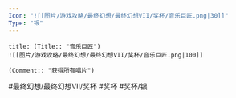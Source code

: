 ```yaml
---
Icon: "![[图片/游戏攻略/最终幻想/最终幻想VII/奖杯/音乐巨匠.png|30]]"
Type: "银"
---
```

```ad-common-silver-trophy
title: (Title:: "音乐巨匠")
![[图片/游戏攻略/最终幻想/最终幻想VII/奖杯/音乐巨匠.png|100]]

(Comment:: "获得所有唱片")
```

#最终幻想/最终幻想VII/奖杯 #奖杯 #奖杯/银
